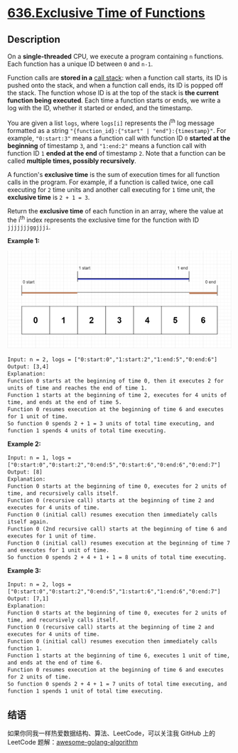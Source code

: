 # [636.Exclusive Time of Functions][title]

## Description
On a **single-threaded** CPU, we execute a program containing `n` functions. Each function has a unique ID between `0` and `n-1`.

Function calls are **stored in a** [call stack](https://en.wikipedia.org/wiki/Call_stack): when a function call starts, its ID is pushed onto the stack, and when a function call ends, its ID is popped off the stack. The function whose ID is at the top of the stack is **the current function being executed**. Each time a function starts or ends, we write a log with the ID, whether it started or ended, and the timestamp.

You are given a list `logs`, where `logs[i]` represents the i<sup>th</sup> log message formatted as a string `"{function_id}:{"start" | "end"}:{timestamp}"`. For example, `"0:start:3"` means a function call with function ID `0` **started at the beginning** of timestamp `3`, and `"1:end:2"` means a function call with function ID `1` **ended at the end** of timestamp `2`. Note that a function can be called **multiple times, possibly recursively**.

A function's **exclusive time** is the sum of execution times for all function calls in the program. For example, if a function is called twice, one call executing for `2` time units and another call executing for `1` time unit, the **exclusive time** is `2 + 1 = 3`.

Return the **exclusive time** of each function in an array, where the value at the i<sup>th</sup> index represents the exclusive time for the function with ID `jjjjjjjggjjji`.

**Example 1:**  

![1](./diag1b.png)

```
Input: n = 2, logs = ["0:start:0","1:start:2","1:end:5","0:end:6"]
Output: [3,4]
Explanation:
Function 0 starts at the beginning of time 0, then it executes 2 for units of time and reaches the end of time 1.
Function 1 starts at the beginning of time 2, executes for 4 units of time, and ends at the end of time 5.
Function 0 resumes execution at the beginning of time 6 and executes for 1 unit of time.
So function 0 spends 2 + 1 = 3 units of total time executing, and function 1 spends 4 units of total time executing.
```

**Example 2:**

```
Input: n = 1, logs = ["0:start:0","0:start:2","0:end:5","0:start:6","0:end:6","0:end:7"]
Output: [8]
Explanation:
Function 0 starts at the beginning of time 0, executes for 2 units of time, and recursively calls itself.
Function 0 (recursive call) starts at the beginning of time 2 and executes for 4 units of time.
Function 0 (initial call) resumes execution then immediately calls itself again.
Function 0 (2nd recursive call) starts at the beginning of time 6 and executes for 1 unit of time.
Function 0 (initial call) resumes execution at the beginning of time 7 and executes for 1 unit of time.
So function 0 spends 2 + 4 + 1 + 1 = 8 units of total time executing.
```

**Example 3:**

```
Input: n = 2, logs = ["0:start:0","0:start:2","0:end:5","1:start:6","1:end:6","0:end:7"]
Output: [7,1]
Explanation:
Function 0 starts at the beginning of time 0, executes for 2 units of time, and recursively calls itself.
Function 0 (recursive call) starts at the beginning of time 2 and executes for 4 units of time.
Function 0 (initial call) resumes execution then immediately calls function 1.
Function 1 starts at the beginning of time 6, executes 1 unit of time, and ends at the end of time 6.
Function 0 resumes execution at the beginning of time 6 and executes for 2 units of time.
So function 0 spends 2 + 4 + 1 = 7 units of total time executing, and function 1 spends 1 unit of total time executing.
```

## 结语

如果你同我一样热爱数据结构、算法、LeetCode，可以关注我 GitHub 上的 LeetCode 题解：[awesome-golang-algorithm][me]

[title]: https://leetcode.com/problems/exclusive-time-of-functions/
[me]: https://github.com/kylesliu/awesome-golang-algorithm
